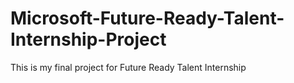 # Microsoft-Future-Ready-Talent-Internship-Project
This is my final project for Future Ready Talent Internship
